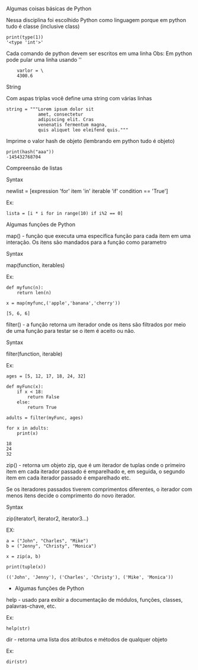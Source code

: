 Algumas coisas básicas de Python

Nessa disciplina foi escolhido Python como linguagem porque em python tudo é classe (inclusive class)

```
print(type(1))
'<type 'int'>'
```

Cada comando de python devem ser escritos em uma linha
Obs: Em python pode pular uma linha usando '\'

```
    varlor = \
    4300.6
```

String

Com aspas triplas você define uma string com várias linhas

```
string = """Lorem ipsum dolor sit
            amet, consectetur
            adipiscing elit. Cras
            venenatis fermentum magna,
            quis aliquet leo eleifend quis."""
```


Imprime o valor hash de objeto
(lembrando em python tudo é objeto)
```
print(hash("aaa"))
-145432768704
```

Compreensão de listas

Syntax

newlist = [expression 'for' item 'in' iterable 'if' condition == 'True']

Ex:
```
lista = [i * i for in range(10) if i%2 == 0]
```

Algumas funções de Python

map() - função que executa uma especifica função para cada item em uma interação. Os itens são mandados para a função como parametro

Syntax

map(function, iterables)

Ex:
```
def myfunc(n):
    return len(n)

x = map(myfunc,('apple','banana','cherry'))

[5, 6, 6]
```

filter() - a função retorna um iterador onde os itens são filtrados por meio de uma função para testar se o item é aceito ou não.

Syntax

filter(function, iterable)

Ex:
```
ages = [5, 12, 17, 18, 24, 32]

def myFunc(x):
    if x < 18:
        return False
    else:
        return True

adults = filter(myFunc, ages)

for x in adults:
    print(x)

18
24
32
```

zip() - retorna um objeto zip, que é um iterador de tuplas onde o primeiro item em cada iterador passado é emparelhado e, em seguida, o segundo item em cada iterador passado é emparelhado etc.

Se os iteradores passados tiverem comprimentos diferentes, o iterador com menos itens decide o comprimento do novo iterador.

Syntax

zip(iterator1, iterator2, iterator3...)

EX:
```
a = ("John", "Charles", "Mike")
b = ("Jenny", "Christy", "Monica")

x = zip(a, b)

print(tuple(x))

(('John', 'Jenny'), ('Charles', 'Christy'), ('Mike', 'Monica'))
```

+ Algumas funções de Python

help - usado para exibir a documentação de módulos, funções, classes, palavras-chave, etc.

Ex:
```
help(str)
```

dir - retorna uma lista dos atributos e métodos de qualquer objeto

Ex:
```
dir(str)
```